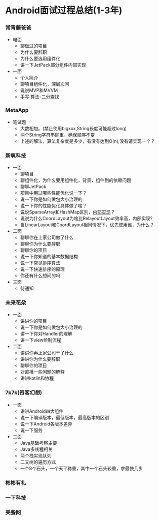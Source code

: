 # Android面试过程总结(1-3年)

### 常青藤爸爸

- 电面 
  - 聊做过的项目
  - 为什么要辞职
  - 为什么要选用组件化
  - 讲一下JetPack部分组件内部实现
- 一面
  - 个人简介
  - 聊项目组件化，深层次问
  - 说说MVP和MVVM
  - 手写 算法-二分查找

### MetaApp

- 笔试题
  - 大数相加。(禁止使用bigxxx,String长度可能超过long)
  - 两个String字符串除重，确保顺序不变
  - 上述的解法，算法复杂度是多少，有没有达到O(n),没有请实现一个？

### 新氧科技

- 一面
  - 聊项目
  - 聊组件化，为什么要用组件化，背景，组件到的依赖问题
  - 聊聊JetPack
  - 项目中用过哪些性能优化说一下？
  - 说一下你是如何做包大小治理的
  - 说一下你的性能优化具体做了啥？
  - 说说SparseArray和HashMap区别，[内部实现]()？
  - 说说为什么CoordLayout为啥比RelayoutLayout效率高，内部实现?
  - 当LinearLayout和CoordLayout相同情况下，优先使用谁，为什么？
- 二面
  - 聊聊你在上家公司做了什么
  - 聊聊你为什么要辞职
  - 聊聊你的项目
  - 说一下你知道的基本数据结构
  - 说一下常见排序算法
  - 说一下快速排序的原理
  - 你还有什么想问的吗
- 三面
  - 待通知



### 未来花朵

- 一面
  - 讲讲你的项目
  - 说一下你是如何做包大小治理的
  - 讲一下你对Handler的理解
  - 讲一下view绘制流程
- 二面
  - 讲讲你再上家公司干了什么
  - 讲讲你为什么要辞职
  - 聊聊你的项目
  - 对直播一些问题的解释
  - 讲讲kotlin和协程

### 7k7k(奇客幻想)

- 一面
  - 讲讲Android四大组件
  - 说一下编译版本，最低版本，最高版本的区别
  - 说一下Android各版本差异
  - 说一下服务
- 二面
  - Java基础考察主要
  - Java多线程相关
  - 两个栈实现队列
  - 二叉树的遍历方式
  - 一个8个石头，一个天平称重，其中一个石头较重，求最快几步

### 彬彬有礼



### 一下科技



### 美餐网




